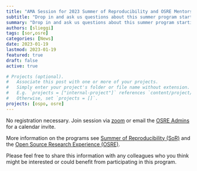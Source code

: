 ```yaml
---
title: "AMA Session for 2023 Summer of Reproducibility and OSRE Mentors"
subtitle: "Drop in and ask us questions about this summer program starting at 10:30am Pacific Time on January 26, 2023."
summary: "Drop in and ask us questions about this summer program starting at 10:30am Pacific Time on January 26, 2023. Take a look at info about these programs on this website or watch one of the earlier [videos](https://youtube.com/playlist?list=PLgEgostMUSe0uH-iqE3kUbsb-W_LRZaLv). We will give a brief overview of the program and discuss the benefits of being a Summer of Reproducibility mentor, a joint program with the NSF-funded Repeto Project."
authors: [slieggi]
tags: [sor,osre]
categories: [News]
date: 2023-01-19
lastmod: 2023-01-19
featured: true
draft: false
active: true

# Projects (optional).
#   Associate this post with one or more of your projects.
#   Simply enter your project's folder or file name without extension.
#   E.g. `projects = ["internal-project"]` references `content/project/deep-learning/index.md`.
#   Otherwise, set `projects = []`.
projects: [ospo, osre]
---
```


No registration necessary. Join session via [zoom](https://ucsc.zoom.us/j/95464664724?pwd=d1V1VzFsSnpnTnhhWWRqenJrRWF6dz09) or email the [OSRE Admins](mailto:ospo-info-group@ucsc.edu) for a calendar invite.
 
More information on the programs see [Summer of Reproducibility (SoR)](/sor) and the [Open Source Research Experience (OSRE)](/osre). 
 
Please feel free to share this information with any colleagues who you think might be interested or could benefit from participating in this program.
